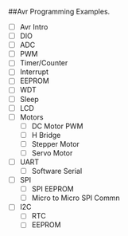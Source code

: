 ##Avr Programming Examples.
- [ ] Avr Intro
- [ ] DIO
- [ ] ADC
- [ ] PWM
- [ ] Timer/Counter
- [ ] Interrupt
- [ ] EEPROM
- [ ] WDT
- [ ] Sleep
- [ ] LCD
- [ ] Motors
	- [ ] DC Motor PWM
	- [ ] H Bridge
	- [ ] Stepper Motor
	- [ ] Servo Motor
- [ ] UART
	- [ ] Software Serial
- [ ] SPI
	- [ ] SPI EEPROM
	- [ ] Micro to Micro SPI Commn
- [ ] I2C
	- [ ] RTC
	- [ ] EEPROM
